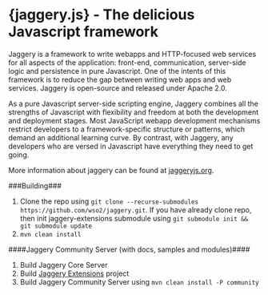 {jaggery.js} - The delicious Javascript framework
============================================

Jaggery is a framework to write webapps and HTTP-focused web services 
for all aspects of the application: front-end, communication, server-side
logic and persistence in pure Javascript. One of the intents of this
framework is to reduce the gap between writing web apps and web services.
Jaggery is open-source and released under Apache 2.0.

As a pure Javascript server-side scripting engine, Jaggery combines all
the strengths of Javascript with flexibility and freedom at both the
development and deployment stages. Most JavaScript webapp development
mechanisms restrict developers to a framework-specific structure or
patterns, which demand an additional learning curve. By contrast, with
Jaggery, any developers who are versed in Javascript have everything
they need to get going.

More information about jaggery can be found at 
[jaggeryjs.org](http://jaggeryjs.org).

###Building###

1. Clone the repo using `git clone --recurse-submodules https://github.com/wso2/jaggery.git`.
If you have already clone repo, then init jaggery-extensions submodule using `git submodule init && git submodule update`
2. `mvn clean install`


####Jaggery Community Server (with docs, samples and modules)####

1. Build Jaggery Core Server
2. Build [Jaggery Extensions](https://github.com/wso2/jaggery-extensions) project
3. Build Jaggery Community Server using `mvn clean install -P community`

